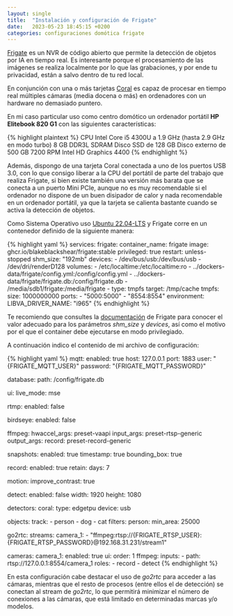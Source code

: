 ```yaml
---
layout: single
title:  "Instalación y configuración de Frigate"
date:   2023-05-23 18:45:15 +0200
categories: configuraciones domótica frigate
---
```

[Frigate](https://frigate.video) es un NVR de código abierto que permite la detección de objetos por IA en tiempo real.
Es interesante porque el procesamiento de las imágenes se realiza localmente por lo que las grabaciones, y por ende tu privacidad, están a salvo dentro de tu red local.

En conjunción con una o más tarjetas [Coral](https://coral.ai) es capaz de procesar en tiempo real múltiples cámaras (media docena o más) en ordenadores con un hardware no demasiado puntero.

En mi caso particular uso como centro domótico un ordenador portátil **HP Elitebook 820 G1** con las siguientes características:

{% highlight plaintext %}
CPU Intel Core i5 4300U a 1.9 GHz (hasta 2.9 GHz en modo turbo)
8 GB DDR3L SDRAM 
Disco SSD de 128 GB
Disco externo de 500 GB 7200 RPM
Intel HD Graphics 4400
{% endhighlight %}

Además, dispongo de una tarjeta Coral conectada a uno de los puertos USB 3.0, con lo que consigo liberar a la CPU del portátil de parte del trabajo que realiza Frigate, si bien existe también una versión más barata que se conecta a un puerto Mini PCIe, aunque no es muy recomendable si el ordenador no dispone de un buen disipador de calor y nada recomendable en un ordenador portátil, ya que la tarjeta se calienta bastante cuando se activa la detección de objetos.

Como Sistema Operativo uso [Ubuntu 22.04-LTS](https://ubuntu.com) y Frigate corre en un contenedor definido de la siguiente manera:

{% highlight yaml %}
services:
  frigate:
    container_name: frigate
    image: ghcr.io/blakeblackshear/frigate:stable
    privileged: true 
    restart: unless-stopped
    shm_size: "192mb" 
    devices:
      - /dev/bus/usb:/dev/bus/usb
      - /dev/dri/renderD128 
    volumes:
      - /etc/localtime:/etc/localtime:ro
      - ../dockers-data/frigate/config.yml:/config/config.yml
      - ../dockers-data/frigate/frigate.db:/config/frigate.db
      - /media/sdb1/frigate:/media/frigate
      - type: tmpfs
        target: /tmp/cache
        tmpfs:
          size: 1000000000
    ports:
      - "5000:5000"
      - "8554:8554"
    environment:
      LIBVA_DRIVER_NAME: "i965"
{% endhighlight %}

Te recomiendo que consultes la [documentación](https://docs.frigate.video) de Frigate para conocer el valor adecuado para los parámetros *shm_size* y *devices*, así como el motivo por el que el container debe ejecutarse en modo privilegiado.

A continuación indico el contenido de mi archivo de configuración:

{% highlight yaml %}
mqtt:
  enabled: true
  host: 127.0.0.1
  port: 1883
  user: "{FRIGATE_MQTT_USER}"
  password: "{FRIGATE_MQTT_PASSWORD}"

database: 
  path: /config/frigate.db

ui:
  live_mode: mse

rtmp:
  enabled: false

birdseye:
  enabled: false

ffmpeg:
  hwaccel_args: preset-vaapi
  input_args: preset-rtsp-generic
  output_args:
    record: preset-record-generic

snapshots:
  enabled: true
  timestamp: true
  bounding_box: true
      
record:
  enabled: true
  retain:
    days: 7

motion:
  improve_contrast: true

detect:
  enabled: false
  width: 1920
  height: 1080

detectors:
  coral:
    type: edgetpu
    device: usb

objects:
  track:
    - person
    - dog
    - cat 
  filters:
    person:
      min_area: 25000

go2rtc:
  streams:
    camera_1:
      - "ffmpeg:rtsp://{FRIGATE_RTSP_USER}:{FRIGATE_RTSP_PASSWORD}@192.168.31.231/stream1"
 
cameras:
  camera_1:
    enabled: true
    ui: 
      order: 1
    ffmpeg:
      inputs:
        - path: rtsp://127.0.0.1:8554/camera_1
          roles:
            - record
            - detect
{% endhighlight %}

En esta configuración cabe destacar el uso de *go2rtc* para acceder a las cámaras, mientras que el resto de procesos (entre ellos el de detección) se conectan  al stream de *go2rtc*, lo que permitirá minimizar el número de conexiones a las cámaras, que está limitado en determinadas marcas y/o modelos. 

